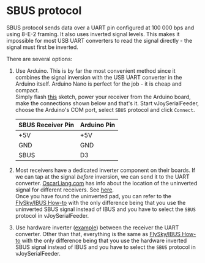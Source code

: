 # SBUS protocol

SBUS protocol sends data over a UART pin configured at 100 000 bps and using 8-E-2 framing. It also uses inverted signal levels. This makes it impossible for most USB UART converters to read the signal directly - the signal must first be inverted.

There are several options:
1. Use Arduino. This is by far the most convenient method since it combines the signal
   inversion with the USB UART converter in the Arduino itself. Arduino Nano is perfect
   for the job - it is cheap and compact.\
   Simply flash [this](../Arduino/Sbus_invert/Sbus_invert.ino) sketch,
   power your receiver from the Arduino board, make the connections shown below
   and that's it. Start vJoySerialFeeder, choose the Arduino's COM port,
   select `SBUS` protocol and click `Connect`.

   SBUS Receiver Pin | Arduino Pin
   --- | ---
   +5V | +5V
   GND | GND
   SBUS | D3

2. Most receivers have a dedicated inverter component on their boards. If we can tap at the signal _before_ inversion, we can send it to the UART converter. [OscarLiang.com](https://oscarliang.com/uninverted-sbus-smart-port-frsky-receivers/) has info about the location of the uninverted signal for different receivers. See [here](https://oscarliang.com/uninverted-sbus-smart-port-frsky-receivers/).\
Once you have found the uninverted pad, you can refer to the [FlySky/IBUS How-to](FlySky.md) with the only difference being that you use the uninverted SBUS signal instead of IBUS and you have to select the `SBUS` protocol in vJoySerialFeeder.

3. Use hardware inverter ([example](https://imgur.com/a/dDPaZ)) between the receiver the UART converter. Other than that, everything is the same as [FlySky/IBUS How-to](FlySky.md) with the only difference being that you use the hardware inverted SBUS signal instead of IBUS and you have to select the `SBUS` protocol in vJoySerialFeeder.
